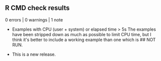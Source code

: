 ## R CMD check results

0 errors | 0 warnings | 1 note

* Examples with CPU (user + system) or elapsed time > 5s
The examples have been stripped down as much as possible to limit CPU time, but
I think it's better to include a working example than one which is ## NOT RUN.

* This is a new release.
